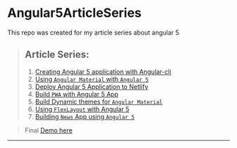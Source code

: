 # Angular5ArticleSeries
This repo was created for my article series about angular 5


> ## Article Series:
>
>1. [Creating Angular 5 application with Angular-cli](https://blog.wb.gy/build-angular-5-app-with-angular-cli/)
>2. [Using `Angular Material` with `Angular 5`](https://blog.wb.gy/angular-5-angular-material/)
>3. [Deploy Angular 5 Application to Netlify](https://blog.wb.gy/deploy-angular-5-application-to-netlify/)
>4. [Build `PWA` with Angular 5 App](https://blog.wb.gy/build-pwa-angular-5-application/)
>5. [Build Dynamic themes for `Angular Material`](https://blog.wb.gy/build-dynamic-themes-for-angular-material/)
>6. [Using `FlexLayout` with Angular 5](https://blog.wb.gy/angular-5-material-and-flex-layout/)
>7. [Building `News` App using `Angular 5`](https://blog.wb.gy/building-news-app-using-angular-5/)

>Final [Demo here](https://angular-5-article-series.netlify.com/)
---